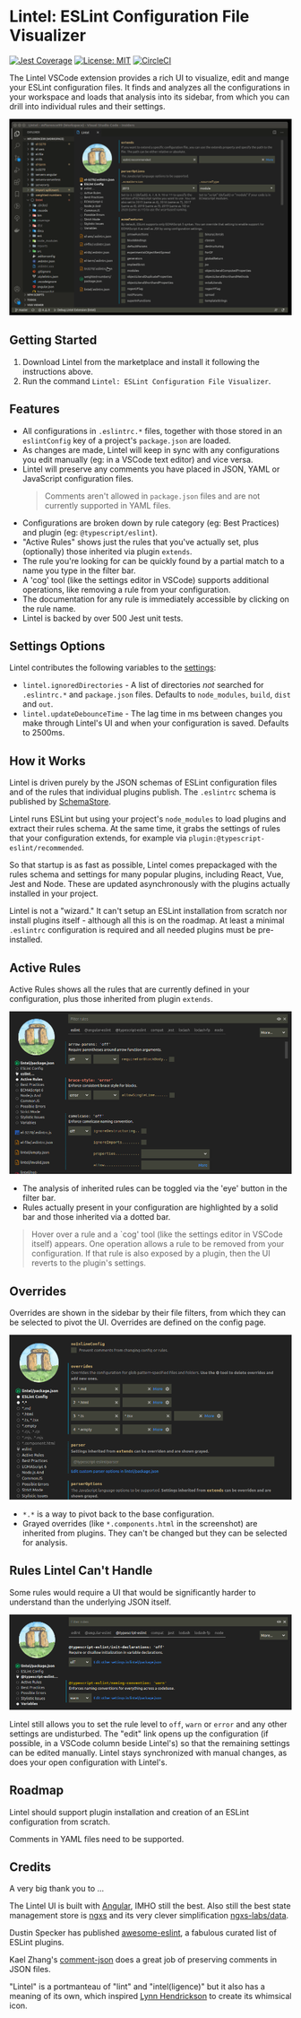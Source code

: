 # Lintel: ESLint Configuration File Visualizer

[![Jest Coverage](https://img.shields.io/badge/coverage-97.6%25-blue)](https://github.com/mflorence99/lintel/issues) [![License: MIT](https://img.shields.io/badge/License-MIT-yellow.svg)](https://opensource.org/licenses/MIT) [![CircleCI](https://circleci.com/gh/mflorence99/lintel.svg?style=shield)](https://circleci.com/gh/mflorence99/lintel)

The Lintel VSCode extension provides a rich UI to visualize, edit and mange your ESLint configuration files. It finds and analyzes all the configurations in your workspace and loads that analysis into its sidebar, from which you can drill into individual rules and their settings.

![Overview](docs/overview.gif)

## Getting Started

1. Download Lintel from the marketplace and install it following the instructions above.
2. Run the command `Lintel: ESLint Configuration File Visualizer`.

## Features

- All configurations in `.eslintrc.*` files, together with those stored in an `eslintConfig` key of a project's `package.json` are loaded.
- As changes are made, Lintel will keep in sync with any configurations you edit manually (eg: in a VSCode text editor) and vice versa.
- Lintel will preserve any comments you have placed in JSON, YAML or JavaScript configuration files.
  > Comments aren't allowed in `package.json` files and are not currently supported in YAML files.
- Configurations are broken down by rule category (eg: Best Practices) and plugin (eg: `@typescript/eslint`).
- "Active Rules" shows just the rules that you've actually set, plus (optionally) those inherited via plugin `extends`.
- The rule you're looking for can be quickly found by a partial match to a name you type in the filter bar.
- A 'cog' tool (like the settings editor in VSCode) supports additional operations, like removing a rule from your configuration.
- The documentation for any rule is immediately accessible by clicking on the rule name.
- Lintel is backed by over 500 Jest unit tests.

## Settings Options

Lintel contributes the following variables to the [settings](https://code.visualstudio.com/docs/getstarted/settings):

- `lintel.ignoredDirectories` - A list of directories _not_ searched for `.eslintrc.*` and `package.json` files. Defaults to `node_modules`, `build`, `dist` and `out`.
- `lintel.updateDebounceTime` - The lag time in ms between changes you make through Lintel's UI and when your configuration is saved. Defaults to 2500ms.

## How it Works

Lintel is driven purely by the JSON schemas of ESLint configuration files and of the rules that individual plugins publish. The `.eslintrc` schema is published by [SchemaStore](https://github.com/SchemaStore/schemastore/blob/master/src/schemas/json/eslintrc.json).

Lintel runs ESLint but using your project's `node_modules` to load plugins and extract their rules schema. At the same time, it grabs the settings of rules that your configuration extends, for example via `plugin:@typescript-eslint/recommended`.

So that startup is as fast as possible, Lintel comes prepackaged with the rules schema and settings for many popular plugins, including React, Vue, Jest and Node. These are updated asynchronously with the plugins actually installed in your project.

Lintel is not a "wizard." It can't setup an ESLint installation from scratch nor install plugins itself - although all this is on the roadmap. At least a minimal `.eslintrc` configuration is required and all needed plugins must be pre-installed.

## Active Rules

Active Rules shows all the rules that are currently defined in your configuration, plus those inherited from plugin `extends`.

![Active Rules](docs/active-rules.png)

- The analysis of inherited rules can be toggled via the 'eye' button in the filter bar.
- Rules actually present in your configuration are highlighted by a solid bar and those inherited via a dotted bar.

> Hover over a rule and a `cog' tool (like the settings editor in VSCode itself) appears. One operation allows a rule to be removed from your configuration. If that rule is also exposed by a plugin, then the UI reverts to the plugin's settings.

## Overrides

Overrides are shown in the sidebar by their file filters, from which they can be selected to pivot the UI. Overrides are defined on the config page.

![Active Rules](docs/overrides.png)

- `*.*` is a way to pivot back to the base configuration.
- Grayed overrides (like `*.components.html` in the screenshot) are inherited from plugins. They can't be changed but they can be selected for analysis.

## Rules Lintel Can't Handle

Some rules would require a UI that would be significantly harder to understand than the underlying JSON itself.

![Rules Lintel Can't Handle](docs/not-handled.png)

Lintel still allows you to set the rule level to `off`, `warn` or `error` and any other settings are undisturbed. The "edit" link opens up the configuration (if possible, in a VSCode column beside Lintel's) so that the remaining settings can be edited manually. Lintel stays synchronized with manual changes, as does your open configuration with Lintel's.

## Roadmap

Lintel should support plugin installation and creation of an ESLint configuration from scratch.

Comments in YAML files need to be supported.

## Credits

A very big thank you to ...

The Lintel UI is built with [Angular](https://angular.io/), IMHO still the best. Also still the best state management store is [ngxs](https://www.ngxs.io/) and its very clever simplification [ngxs-labs/data](https://github.com/ngxs-labs/data/blob/HEAD/docs/README.md).

Dustin Specker has published [awesome-eslint](https://github.com/dustinspecker/awesome-eslint), a fabulous curated list of ESLint plugins.

Kael Zhang's [comment-json](https://github.com/kaelzhang/node-comment-json) does a great job of preserving comments in JSON files.

"Lintel" is a portmanteau of "lint" and "intel(ligence)" but it also has a meaning of its own, which inspired [Lynn Hendrickson](https://lynnzware.biz/) to create its whimsical icon.
